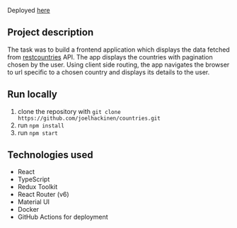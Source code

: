 Deployed [here](https://lively-sky-3924.fly.dev/)

## Project description
The task was to build a frontend application which displays the data fetched from [restcountries](https://restcountries.com/v3.1/all) API.
The app displays the countries with pagination chosen by the user. Using client side routing, the app navigates the browser to url specific to a chosen country and displays its details to the user.

## Run locally
1. clone the repository with `git clone https://github.com/joelhackinen/countries.git`
2. run `npm install`
3. run `npm start`

## Technologies used
- React
- TypeScript
- Redux Toolkit
- React Router (v6)
- Material UI
- Docker
- GitHub Actions for deployment
